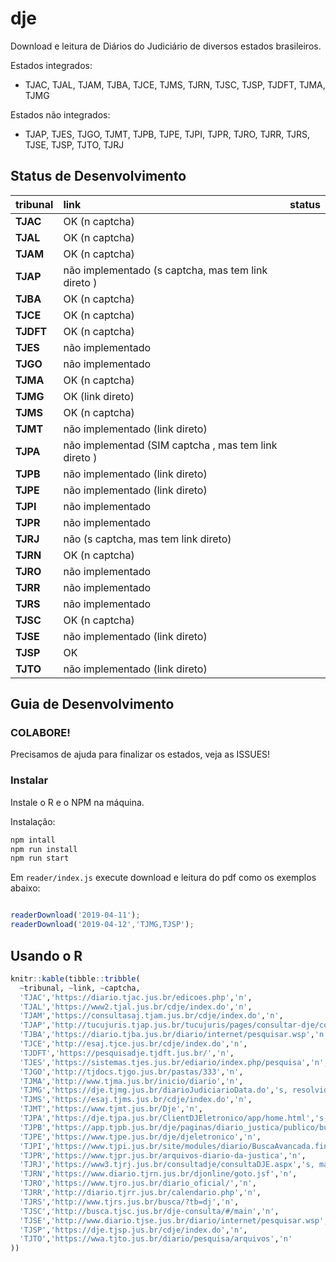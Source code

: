 
# dje

Download e leitura de Diários do Judiciário de diversos estados brasileiros.

Estados integrados:

*  TJAC, TJAL, TJAM, TJBA, TJCE, TJMS, TJRN, TJSC, TJSP, TJDFT, TJMA, TJMG

Estados não integrados:

* TJAP, TJES, TJGO, TJMT, TJPB, TJPE, TJPI, TJPR, TJRO, TJRR, TJRS, TJSE, TJSP, TJTO, TJRJ


## Status de Desenvolvimento

| tribunal | link                                                                            | status                  |
| :------- | :------------------------------------------------------------------------------ | :----------------------- |
| **TJAC**     | OK (n captcha)                        |
| **TJAL**     | OK (n captcha)                        |
| **TJAM**     | OK (n captcha)                        |
| **TJAP**     | não implementado (s captcha, mas tem link direto )  |
| **TJBA**     | OK (n captcha)                        |
| **TJCE**     | OK (n captcha)                        |
| **TJDFT**    | OK (n captcha)                        |
| **TJES**     | não implementado                        |
| **TJGO**     | não implementado                        |
| **TJMA**     | OK (n captcha)                        |
| **TJMG**     | OK (link direto) |
| **TJMS**     | OK (n captcha)                        |
| **TJMT**     | não implementado (link direto)                       |
| **TJPA**     | não implementad (SIM captcha , mas tem link direto )  |
| **TJPB**     | não implementado (link direto)                       |
| **TJPE**     | não implementado (link direto)                       |
| **TJPI**     | não implementado                        |
| **TJPR**     | não implementado                        |
| **TJRJ**     | não (s captcha, mas tem link direto)   |
| **TJRN**     | OK (n captcha)                        |
| **TJRO**     | não implementado                        |
| **TJRR**     | não implementado                        |
| **TJRS**     | não implementado                        |
| **TJSC**     | OK (n captcha)                        |
| **TJSE**     | não implementado  (link direto)                        |
| **TJSP**     | OK                        |
| **TJTO**     | não implementado (link direto)                       |



## Guia de Desenvolvimento

### COLABORE!

Precisamos de ajuda para finalizar os estados, veja as ISSUES!


### Instalar 

Instale o R e o NPM na máquina.

Instalação:

```sh
npm intall
npm run install
npm run start
```

Em `reader/index.js` execute download e leitura do pdf como os exemplos abaixo:

```js

readerDownload('2019-04-11');
readerDownload('2019-04-12','TJMG,TJSP');

```


## Usando o R


``` r
knitr::kable(tibble::tribble(
  ~tribunal, ~link, ~captcha,
  'TJAC','https://diario.tjac.jus.br/edicoes.php','n',
  'TJAL','https://www2.tjal.jus.br/cdje/index.do','n',
  'TJAM','https://consultasaj.tjam.jus.br/cdje/index.do','n',
  'TJAP','http://tucujuris.tjap.jus.br/tucujuris/pages/consultar-dje/consultar-dje.html','s, mas tem link direto',
  'TJBA','https://diario.tjba.jus.br/diario/internet/pesquisar.wsp','n',
  'TJCE','http://esaj.tjce.jus.br/cdje/index.do','n',
  'TJDFT','https://pesquisadje.tjdft.jus.br/','n',
  'TJES','https://sistemas.tjes.jus.br/ediario/index.php/pesquisa','n',
  'TJGO','http://tjdocs.tjgo.jus.br/pastas/333','n',
  'TJMA','http://www.tjma.jus.br/inicio/diario','n',
  'TJMG','https://dje.tjmg.jus.br/diarioJudiciarioData.do','s, resolvido no decryptr',
  'TJMS','https://esaj.tjms.jus.br/cdje/index.do','n',
  'TJMT','https://www.tjmt.jus.br/Dje','n',
  'TJPA','https://dje.tjpa.jus.br/ClientDJEletronico/app/home.html','s, mas tem link direto',
  'TJPB','https://app.tjpb.jus.br/dje/paginas/diario_justica/publico/buscas.jsf','n',
  'TJPE','https://www.tjpe.jus.br/dje/djeletronico','n',
  'TJPI','https://www.tjpi.jus.br/site/modules/diario/BuscaAvancada.find.mtw','n',
  'TJPR','https://www.tjpr.jus.br/arquivos-diario-da-justica','n',
  'TJRJ','https://www3.tjrj.jus.br/consultadje/consultaDJE.aspx','s, mas tem link direto',
  'TJRN','https://www.diario.tjrn.jus.br/djonline/goto.jsf','n',
  'TJRO','https://www.tjro.jus.br/diario_oficial/','n',
  'TJRR','http://diario.tjrr.jus.br/calendario.php','n',
  'TJRS','http://www.tjrs.jus.br/busca/?tb=dj','n',
  'TJSC','http://busca.tjsc.jus.br/dje-consulta/#/main','n',
  'TJSE','http://www.diario.tjse.jus.br/diario/internet/pesquisar.wsp','n',
  'TJSP','https://dje.tjsp.jus.br/cdje/index.do','n',
  'TJTO','https://wwa.tjto.jus.br/diario/pesquisa/arquivos','n'
))
```